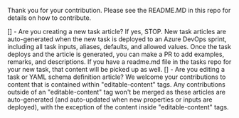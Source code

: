 Thank you for your contribution. Please see the README.MD in this repo for details on how to contribute.

[] - Are you creating a new task article? If yes, STOP. New task articles are auto-generated when the new task is deployed to an Azure DevOps sprint, including all task inputs, aliases, defaults, and allowed values. Once the task deploys and the article is generated, you can make a PR to add examples, remarks, and descriptions. If you have a readme.md file in the tasks repo for your new task, that content will be picked up as well.
[] - Are you editing a task or YAML schema definition article? We welcome your contributions to content that is contained within "editable-content" tags. Any contributions outside of an "editable-content" tag won't be merged as these articles are auto-generated (and auto-updated when new properties or inputs are deployed), with the exception of the content inside "editable-content" tags.